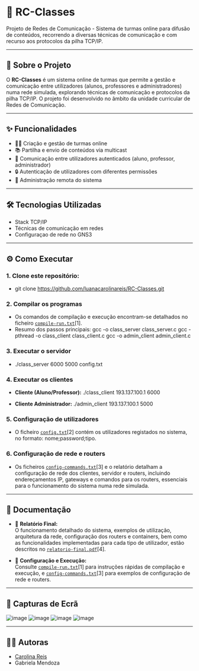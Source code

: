 # 📡 RC-Classes

Projeto de Redes de Comunicação - Sistema de turmas online para difusão de conteúdos, recorrendo a diversas técnicas de comunicação e com recurso aos protocolos da pilha TCP/IP.

---

## 🚀 Sobre o Projeto

O **RC-Classes** é um sistema online de turmas que permite a gestão e comunicação entre utilizadores (alunos, professores e administradores) numa rede simulada, explorando técnicas de comunicação e protocolos da pilha TCP/IP. O projeto foi desenvolvido no âmbito da unidade curricular de Redes de Comunicação.

---

## ✨ Funcionalidades

- 👩‍🏫 Criação e gestão de turmas online
- 📚 Partilha e envio de conteúdos via multicast
- 💬 Comunicação entre utilizadores autenticados (aluno, professor, administrador)
- 🔒 Autenticação de utilizadores com diferentes permissões
- 🔧 Administração remota do sistema

---

## 🛠️ Tecnologias Utilizadas

- Stack TCP/IP
- Técnicas de comunicação em redes
- Configuraçao de rede no GNS3

---

## ⚙️ Como Executar

### 1. Clone este repositório:
- git clone https://github.com/luanacarolinareis/RC-Classes.git

### 2. Compilar os programas
- Os comandos de compilação e execução encontram-se detalhados no ficheiro [`compile-run.txt`](compile-run.txt)[1].  
- Resumo dos passos principais:
gcc -o class_server class_server.c
gcc -pthread -o class_client class_client.c
gcc -o admin_client admin_client.c

### 3. Executar o servidor

- ./class_server 6000 5000 config.txt

### 4. Executar os clientes

- **Cliente (Aluno/Professor):**
  ./class_client 193.137.100.1 6000

- **Cliente Administrador:**
  ./admin_client 193.137.100.1 5000

### 5. Configuração de utilizadores

- O ficheiro [`config.txt`](config.txt)[2] contém os utilizadores registados no sistema, no formato: nome;password;tipo.

### 6. Configuração de rede e routers

- Os ficheiros [`config-commands.txt`](config-commands.txt)[3] e o relatório detalham a configuração de rede dos clientes, servidor e routers, incluindo endereçamentos IP, gateways e comandos para os routers, essenciais para o funcionamento do sistema numa rede simulada.

---

## 📑 Documentação

- 📄 **Relatório Final:**  
  O funcionamento detalhado do sistema, exemplos de utilização, arquitetura da rede, configuração dos routers e containers, bem como as funcionalidades implementadas para cada tipo de utilizador, estão descritos no [`relatorio-final.pdf`](relatorio-final.pdf)[4].

- 📝 **Configuração e Execução:**  
  Consulte [`compile-run.txt`](compile-run.txt)[1] para instruções rápidas de compilação e execução, e [`config-commands.txt`](config-commands.txt)[3] para exemplos de configuração de rede e routers.

---

## 📸 Capturas de Ecrã

![image](https://github.com/user-attachments/assets/e3c2e1dc-85cc-477f-98cd-14f2fc41e7ae)
![image](https://github.com/user-attachments/assets/fbbe461d-6726-4eea-95ee-09858fec1f2a)
![image](https://github.com/user-attachments/assets/c0483f69-c89b-4bd2-86a3-2611872675ad)
![image](https://github.com/user-attachments/assets/faf93fb2-4cb0-4f2a-a9ba-617ead4f7041)

---

## 👩‍💻 Autoras

- [Carolina Reis](https://github.com/luanacarolinareis)
- Gabriela Mendoza
